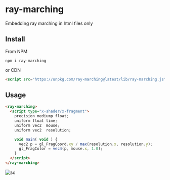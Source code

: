 # ray-marching

Embedding ray marching in html files only

## Install

From NPM
```shell
npm i ray-marching
```
or CDN
```html
<script src="https://unpkg.com/ray-marching@latest/lib/ray-marching.js"></script>
```

## Usage

```html
<ray-marching>
  <script type="x-shader/x-fragment">
    precision mediump float;
    uniform float time;
    uniform vec2  mouse;
    uniform vec2  resolution;

    void main( void ) {
      vec2 p = gl_FragCoord.xy / max(resolution.x, resolution.y);
      gl_FragColor = vec4(p, mouse.x, 1.0);
    }
  </script>
</ray-marching>
```

![sc](https://user-images.githubusercontent.com/9010553/110488345-bda4b200-8131-11eb-914a-a051d7adae29.png)
